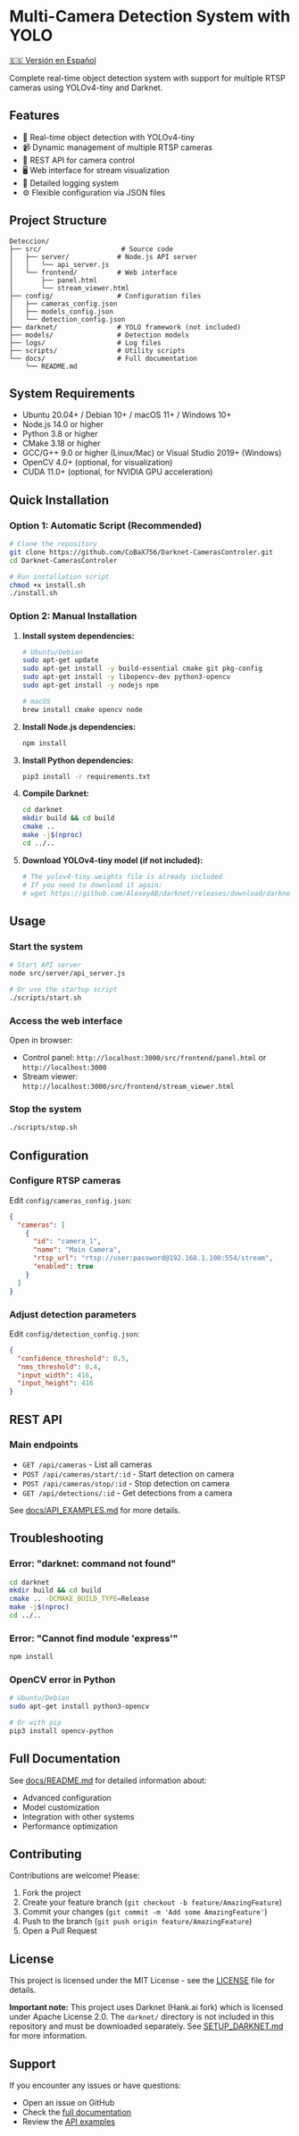 # Multi-Camera Detection System with YOLO

[🇪🇸 Versión en Español](README.md)

Complete real-time object detection system with support for multiple RTSP cameras using YOLOv4-tiny and Darknet.

## Features

- 🎯 Real-time object detection with YOLOv4-tiny
- 📹 Dynamic management of multiple RTSP cameras
- 🔌 REST API for camera control
- 🖥️ Web interface for stream visualization
- 📝 Detailed logging system
- ⚙️ Flexible configuration via JSON files

## Project Structure

```
Deteccion/
├── src/                    # Source code
│   ├── server/            # Node.js API server
│   │   └── api_server.js
│   └── frontend/          # Web interface
│       ├── panel.html
│       └── stream_viewer.html
├── config/                # Configuration files
│   ├── cameras_config.json
│   ├── models_config.json
│   └── detection_config.json
├── darknet/               # YOLO framework (not included)
├── models/                # Detection models
├── logs/                  # Log files
├── scripts/               # Utility scripts
└── docs/                  # Full documentation
    └── README.md
```

## System Requirements

- Ubuntu 20.04+ / Debian 10+ / macOS 11+ / Windows 10+
- Node.js 14.0 or higher
- Python 3.8 or higher
- CMake 3.18 or higher
- GCC/G++ 9.0 or higher (Linux/Mac) or Visual Studio 2019+ (Windows)
- OpenCV 4.0+ (optional, for visualization)
- CUDA 11.0+ (optional, for NVIDIA GPU acceleration)

## Quick Installation

### Option 1: Automatic Script (Recommended)

```bash
# Clone the repository
git clone https://github.com/CoBaX756/Darknet-CamerasControler.git
cd Darknet-CamerasControler

# Run installation script
chmod +x install.sh
./install.sh
```

### Option 2: Manual Installation

1. **Install system dependencies:**
   ```bash
   # Ubuntu/Debian
   sudo apt-get update
   sudo apt-get install -y build-essential cmake git pkg-config
   sudo apt-get install -y libopencv-dev python3-opencv
   sudo apt-get install -y nodejs npm
   
   # macOS
   brew install cmake opencv node
   ```

2. **Install Node.js dependencies:**
   ```bash
   npm install
   ```

3. **Install Python dependencies:**
   ```bash
   pip3 install -r requirements.txt
   ```

4. **Compile Darknet:**
   ```bash
   cd darknet
   mkdir build && cd build
   cmake ..
   make -j$(nproc)
   cd ../..
   ```

5. **Download YOLOv4-tiny model (if not included):**
   ```bash
   # The yolov4-tiny.weights file is already included
   # If you need to download it again:
   # wget https://github.com/AlexeyAB/darknet/releases/download/darknet_yolo_v4_pre/yolov4-tiny.weights -O darknet/yolov4-tiny.weights
   ```

## Usage

### Start the system

```bash
# Start API server
node src/server/api_server.js

# Or use the startup script
./scripts/start.sh
```

### Access the web interface

Open in browser:
- Control panel: `http://localhost:3000/src/frontend/panel.html` or `http://localhost:3000`
- Stream viewer: `http://localhost:3000/src/frontend/stream_viewer.html`

### Stop the system

```bash
./scripts/stop.sh
```

## Configuration

### Configure RTSP cameras

Edit `config/cameras_config.json`:

```json
{
  "cameras": [
    {
      "id": "camera_1",
      "name": "Main Camera",
      "rtsp_url": "rtsp://user:password@192.168.1.100:554/stream",
      "enabled": true
    }
  ]
}
```

### Adjust detection parameters

Edit `config/detection_config.json`:

```json
{
  "confidence_threshold": 0.5,
  "nms_threshold": 0.4,
  "input_width": 416,
  "input_height": 416
}
```

## REST API

### Main endpoints

- `GET /api/cameras` - List all cameras
- `POST /api/cameras/start/:id` - Start detection on camera
- `POST /api/cameras/stop/:id` - Stop detection on camera
- `GET /api/detections/:id` - Get detections from a camera

See [docs/API_EXAMPLES.md](docs/API_EXAMPLES.md) for more details.

## Troubleshooting

### Error: "darknet: command not found"

```bash
cd darknet
mkdir build && cd build
cmake .. -DCMAKE_BUILD_TYPE=Release
make -j$(nproc)
cd ../..
```

### Error: "Cannot find module 'express'"

```bash
npm install
```

### OpenCV error in Python

```bash
# Ubuntu/Debian
sudo apt-get install python3-opencv

# Or with pip
pip3 install opencv-python
```

## Full Documentation

See [docs/README.md](docs/README.md) for detailed information about:
- Advanced configuration
- Model customization
- Integration with other systems
- Performance optimization

## Contributing

Contributions are welcome! Please:

1. Fork the project
2. Create your feature branch (`git checkout -b feature/AmazingFeature`)
3. Commit your changes (`git commit -m 'Add some AmazingFeature'`)
4. Push to the branch (`git push origin feature/AmazingFeature`)
5. Open a Pull Request

## License

This project is licensed under the MIT License - see the [LICENSE](LICENSE) file for details.

**Important note:** This project uses Darknet (Hank.ai fork) which is licensed under Apache License 2.0. The `darknet/` directory is not included in this repository and must be downloaded separately. See [SETUP_DARKNET.md](SETUP_DARKNET.md) for more information.

## Support

If you encounter any issues or have questions:
- Open an issue on GitHub
- Check the [full documentation](docs/README.md)
- Review the [API examples](docs/API_EXAMPLES.md)
